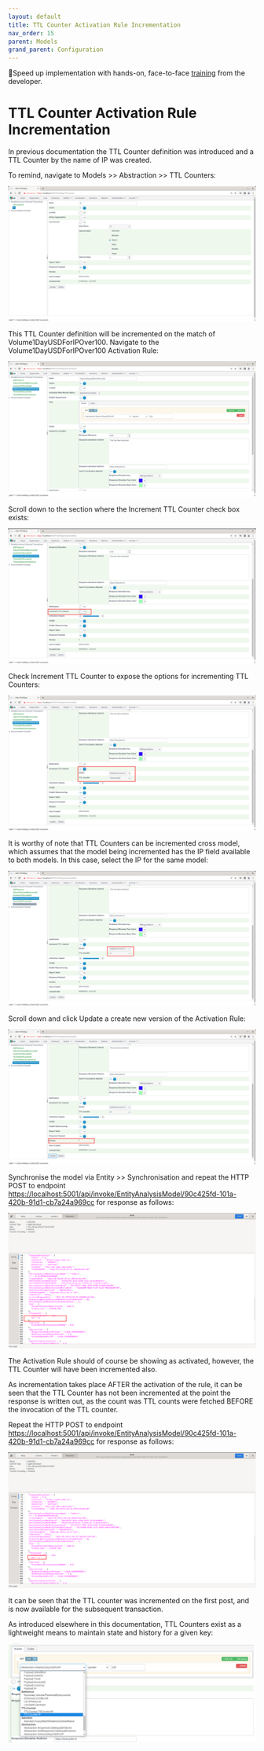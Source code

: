 ```yaml
---
layout: default
title: TTL Counter Activation Rule Incrementation
nav_order: 15
parent: Models
grand_parent: Configuration
---
```


🚀Speed up implementation with hands-on, face-to-face [training](https://www.jube.io/jube-training) from the developer.

# TTL Counter Activation Rule Incrementation
In previous documentation the TTL Counter definition was introduced and a TTL Counter by the name of IP was created.  

To remind,  navigate to Models >> Abstraction >> TTL Counters:

![Image](TTLCounterDefinition.png)

This TTL Counter definition will be incremented on the match of Volume1DayUSDForIPOver100.  Navigate to the Volume1DayUSDForIPOver100 Activation Rule:

![Image](ActivationRuleToUseForTTLCounter.png)

Scroll down to the section where the Increment TTL Counter check box exists:

![Image](TTLCounterLocationInActivationRule.png)

Check Increment TTL Counter to expose the options for incrementing TTL Counters:

![Image](ExposedTTLCounterProperties.png)

It is worthy of note that TTL Counters can be incremented cross model,  which assumes that the model being incremented has the IP field available to both models.  In this case, select the IP for the same model:

![Image](SelectIPForModelTTLCounter.png)

Scroll down and click Update a create new version of the Activation Rule:

![Image](UpdatedActivationRuleForTTLCounter.png)

Synchronise the model via Entity >> Synchronisation and repeat the HTTP POST to endpoint [https://localhost:5001/api/invoke/EntityAnalysisModel/90c425fd-101a-420b-91d1-cb7a24a969cc](https://localhost:5001/api/invoke/EntityAnalysisModel/90c425fd-101a-420b-91d1-cb7a24a969cc) for response as follows:

![Image](TTLCounterHasNotAdvanced.png)

The Activation Rule should of course be showing as activated,  however,  the TTL Counter will have been incremented also. 

As incrementation takes place AFTER the activation of the rule, it can be seen that the TTL Counter has not been incremented at the point the response is written out, as the count was TTL counts were fetched BEFORE the invocation of the TTL counter.

Repeat the HTTP POST to endpoint [https://localhost:5001/api/invoke/EntityAnalysisModel/90c425fd-101a-420b-91d1-cb7a24a969cc](https://localhost:5001/api/invoke/EntityAnalysisModel/90c425fd-101a-420b-91d1-cb7a24a969cc) for response as follows:

![Image](IncrementAfterIP.png)

It can be seen that the TTL counter was incremented on the first post,  and is now available for the subsequent transaction. 

As introduced elsewhere in this documentation, TTL Counters exist as a lightweight means to maintain state and history for a given key:

![Image](NoteAvailabilityForRuleConstruction.png)